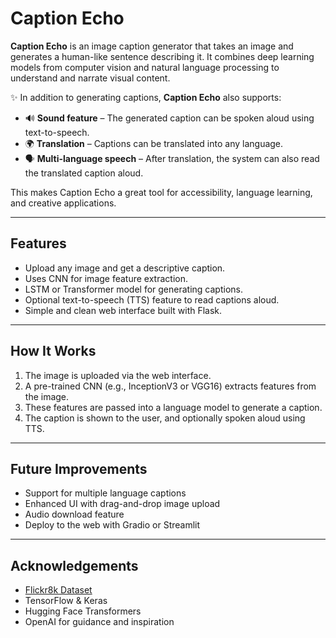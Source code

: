 #  Caption Echo

**Caption Echo** is an image caption generator that takes an image and generates a human-like sentence describing it. It combines deep learning models from computer vision and natural language processing to understand and narrate visual content.

✨ In addition to generating captions, **Caption Echo** also supports:
- 🔊 **Sound feature** – The generated caption can be spoken aloud using text-to-speech.
- 🌍 **Translation** – Captions can be translated into any language.
- 🗣️ **Multi-language speech** – After translation, the system can also read the translated caption aloud.

This makes Caption Echo a great tool for accessibility, language learning, and creative applications.

---

##  Features

-  Upload any image and get a descriptive caption.
-  Uses CNN for image feature extraction.
-  LSTM or Transformer model for generating captions.
-  Optional text-to-speech (TTS) feature to read captions aloud.
-  Simple and clean web interface built with Flask.

---

##  How It Works

1. The image is uploaded via the web interface.
2. A pre-trained CNN (e.g., InceptionV3 or VGG16) extracts features from the image.
3. These features are passed into a language model to generate a caption.
4. The caption is shown to the user, and optionally spoken aloud using TTS.

---

##  Future Improvements

- Support for multiple language captions
- Enhanced UI with drag-and-drop image upload
- Audio download feature
- Deploy to the web with Gradio or Streamlit

---

##  Acknowledgements

- [Flickr8k Dataset](https://www.kaggle.com/datasets/adityajn105/flickr8k)
- TensorFlow & Keras
- Hugging Face Transformers
- OpenAI for guidance and inspiration
